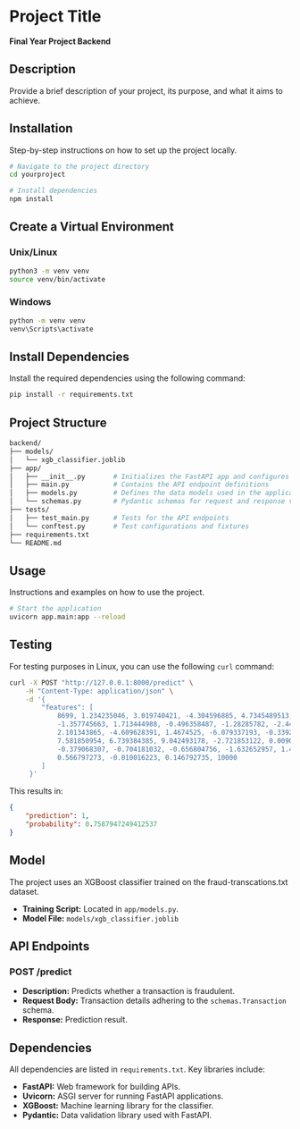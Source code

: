 # Project Title

**Final Year Project Backend**

## Description
Provide a brief description of your project, its purpose, and what it aims to achieve.

## Installation
Step-by-step instructions on how to set up the project locally.

```bash
# Navigate to the project directory
cd yourproject

# Install dependencies
npm install
```

## Create a Virtual Environment

### Unix/Linux
```bash
python3 -m venv venv
source venv/bin/activate
```

### Windows
```bash
python -m venv venv
venv\Scripts\activate
```

## Install Dependencies
Install the required dependencies using the following command:

```bash
pip install -r requirements.txt
```

## Project Structure 

```bash
backend/
├── models/
│   └── xgb_classifier.joblib 
├── app/
│   ├── __init__.py       # Initializes the FastAPI app and configures settings
│   ├── main.py           # Contains the API endpoint definitions
│   ├── models.py         # Defines the data models used in the application
│   └── schemas.py        # Pydantic schemas for request and response validation
├── tests/
│   ├── test_main.py      # Tests for the API endpoints
│   └── conftest.py       # Test configurations and fixtures
├── requirements.txt
└── README.md
```

## Usage
Instructions and examples on how to use the project.

```bash
# Start the application
uvicorn app.main:app --reload
```

## Testing
For testing purposes in Linux, you can use the following `curl` command:

```bash
curl -X POST "http://127.0.0.1:8000/predict" \
    -H "Content-Type: application/json" \
    -d '{
        "features": [
            8699, 1.234235046, 3.019740421, -4.304596885, 4.7345489513, 3.624200831, 
            -1.357745663, 1.713444988, -0.496358487, -1.28285782, -2.447469255, 
            2.101343865, -4.609628391, 1.4674525, -6.079337193, -0.339237373, 
            7.581850954, 6.739384385, 9.042493178, -2.721853122, 0.009060836, 
            -0.379068307, -0.704181032, -0.656804756, -1.632652957, 1.488901448, 
            0.566797273, -0.010016223, 0.146792735, 10000
        ]
     }'
```

This results in:
```json
{
    "prediction": 1,
    "probability": 0.7587947249412537
}
```

## Model
The project uses an XGBoost classifier trained on the fraud-transcations.txt dataset.

- **Training Script:** Located in `app/models.py`.
- **Model File:** `models/xgb_classifier.joblib`

## API Endpoints

### POST /predict
- **Description:** Predicts whether a transaction is fraudulent.
- **Request Body:** Transaction details adhering to the `schemas.Transaction` schema.
- **Response:** Prediction result.

## Dependencies
All dependencies are listed in `requirements.txt`. Key libraries include:

- **FastAPI:** Web framework for building APIs.
- **Uvicorn:** ASGI server for running FastAPI applications.
- **XGBoost:** Machine learning library for the classifier.
- **Pydantic:** Data validation library used with FastAPI.
